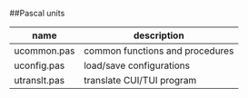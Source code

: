 ##Pascal units  

|name        |description                    |
|------------|-------------------------------|
|ucommon.pas |common functions and procedures|
|uconfig.pas |load/save configurations       |
|utranslt.pas|translate CUI/TUI program      |
